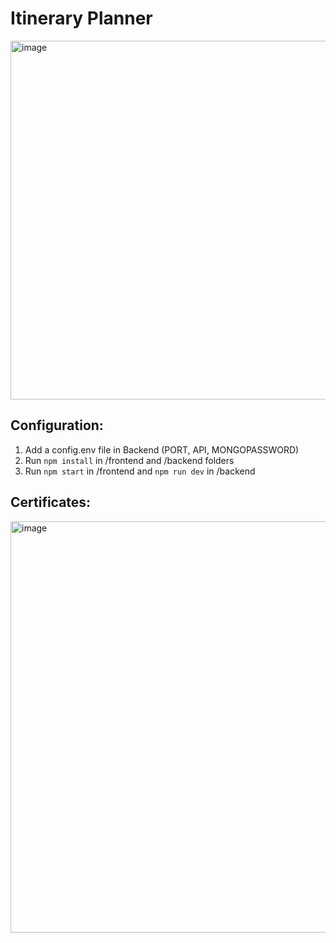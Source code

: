 # Itinerary Planner
<img width="574" alt="image" src="https://user-images.githubusercontent.com/35427989/180660164-444601bb-f96f-4327-ac7e-a7d19c2d68b6.png">

## Configuration:
1. Add a config.env file in Backend (PORT, API, MONGOPASSWORD)
2. Run `npm install` in /frontend and /backend folders
3. Run `npm start` in /frontend and `npm run dev` in /backend

## Certificates:
<img width="658" alt="image" src="https://user-images.githubusercontent.com/35427989/180660453-a78687ba-3260-47d9-b6c2-73bc39dff984.png">
